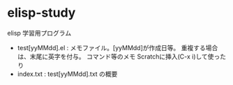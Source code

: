 # elisp-study
elisp 学習用プログラム

 - test[yyMMdd].el : メモファイル。[yyMMdd]が作成日等。
                     重複する場合は、末尾に英字を付与。
                     コマンド等のメモ Scratchに挿入(C-x i)して使ったり
 - index.txt       : test[yyMMdd].txt の概要
